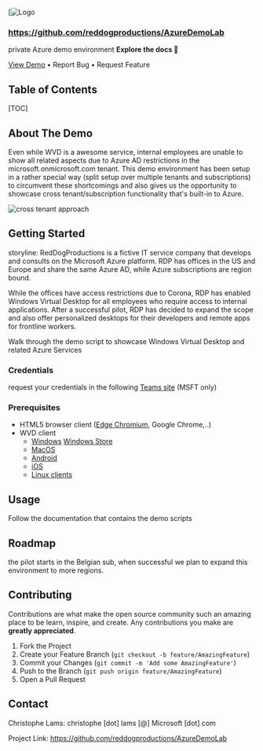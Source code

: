 [![Logo](https://chlams.blob.core.windows.net/public/reddogproductions/pics/rdp_logo.png)

### https://github.com/reddogproductions/AzureDemoLab

private Azure demo environment
**Explore the docs 📃**

[View Demo](https://rdweb.wvd.microsoft.com/arm/webclient/index.html) • Report Bug • Request Feature



## Table of Contents

[TOC]

## About The Demo

Even while WVD is a awesome service, internal employees are unable to show all related aspects due to Azure AD restrictions in the microsoft.onmicrosoft.com tenant. 
This demo environment has been setup in a rather special way (split setup over multiple tenants and subscriptions) to circumvent these shortcomings and also gives us the opportunity to showcase cross tenant/subscription functionality that's built-in to Azure. 

![cross tenant approach](https://chlams.blob.core.windows.net/public/reddogproductions/design/crosstenant.png)

## Getting Started

storyline: RedDogProductions is a fictive IT service company that develops and consults on the Microsoft Azure platform. RDP has offices in the US and Europe and share the same Azure AD, while Azure subscriptions are region bound. 

While the offices have access restrictions due to Corona, RDP has enabled Windows Virtual Desktop for all employees who require access to internal applications. 
After a successful pilot, RDP has decided to expand the scope and also offer personalized desktops for their developers and remote apps for frontline workers.

Walk through the demo script to showcase Windows Virtual Desktop and related Azure Services

### Credentials

request your credentials in the following [Teams site](https://teams.microsoft.com/l/team/19%3a6904744e8f2943ca9d221d5988d42734%40thread.tacv2/conversations?groupId=f6174a3a-7450-417c-87a9-77c85d11aa06&tenantId=72f988bf-86f1-41af-91ab-2d7cd011db47) (MSFT only)

### Prerequisites

- HTML5 browser client ([Edge Chromium](https://support.microsoft.com/en-us/microsoft-edge/download-the-new-microsoft-edge-based-on-chromium-0f4a3dd7-55df-60f5-739f-00010dba52cf), Google Chrome,..)
- WVD client
  - [Windows](https://docs.microsoft.com/en-us/windows-server/remote/remote-desktop-services/clients/windowsdesktop#install-the-client) [Windows Store](https://docs.microsoft.com/en-us/azure/virtual-desktop/connect-microsoft-store)
  - [MacOS](https://docs.microsoft.com/en-us/azure/virtual-desktop/connect-macos)
  - [Android](https://docs.microsoft.com/en-us/azure/virtual-desktop/connect-android)
  - [iOS](https://docs.microsoft.com/en-us/azure/virtual-desktop/connect-ios)
  - [Linux clients](https://docs.microsoft.com/en-us/azure/virtual-desktop/linux-overview)

## Usage

Follow the documentation that contains the demo scripts

## Roadmap

the pilot starts in the Belgian sub, when successful we plan to expand this environment to more regions.

## Contributing

Contributions are what make the open source community such an amazing place to be learn, inspire, and create. Any contributions you make are **greatly appreciated**.

1. Fork the Project
2. Create your Feature Branch (`git checkout -b feature/AmazingFeature`)
3. Commit your Changes (`git commit -m 'Add some AmazingFeature'`)
4. Push to the Branch (`git push origin feature/AmazingFeature`)
5. Open a Pull Request

## Contact

Christophe Lams: christophe [dot] lams [@] Microsoft [dot] com

Project Link: https://github.com/reddogproductions/AzureDemoLab
